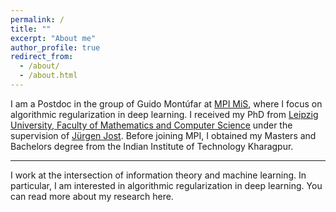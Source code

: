 ```yaml
---
permalink: /
title: ""
excerpt: "About me"
author_profile: true
redirect_from: 
  - /about/
  - /about.html
---
```


I am a Postdoc in the group of Guido Mont&uacute;far at [MPI MiS](https://www.mis.mpg.de/montufar/index.html), where I focus on algorithmic regularization in deep learning. I received my PhD from [Leipzig University, Faculty of Mathematics and Computer Science](https://www.fmi.uni-leipzig.de/cms/en/startseite/) under the supervision of [J&uuml;rgen Jost](https://www.mis.mpg.de/de/jjost/juergen-jost.html). Before joining MPI, I obtained my Masters and Bachelors degree from the Indian Institute of Technology Kharagpur. 

---
I work at the intersection of information theory and machine learning. In particular, I am interested in algorithmic regularization in deep learning. You can read more about my research here.

